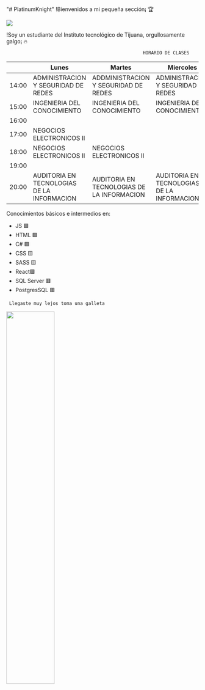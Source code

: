 "# PlatinumKnight" 
!Bienvenidos a mi pequeña sección¡ 🏆

<img src="https://www.xtrafondos.com/wallpapers/edificios-ciudad-de-noche-3183.jpg"/>
 
!Soy un estudiante del Instituto tecnológico de Tijuana, orgullosamente galgo¡ 🔥

                                                      HORARIO DE CLASES
|       | Lunes                                      | Martes                                     | Miercoles                                  | Jueves                                      | Viernes                             |
|-------|--------------------------------------------|--------------------------------------------|--------------------------------------------|---------------------------------------------|-------------------------------------|
| 14:00 | ADMINISTRACION Y SEGURIDAD DE REDES        | ADDMINISTRACION Y SEGURIDAD DE REDES       | ADMINISTRACION Y SEGURIDAD DE REDES        | ADMINISTRACION Y SEGURIDAD DE REDES         | ADMINISTRACION Y SEGURIDAD DE REDES |
| 15:00 | INGENIERIA DEL CONOCIMIENTO                | INGENIERIA DEL CONOCIMIENTO                | INGENIERIA DEL CONOCIMIENTO                | INGENIERIA DEL CONOCIMIENTO                 |                                     |
| 16:00 |                                            |                                            |                                            |                                             |                                     |
| 17:00 | NEGOCIOS ELECTRONICOS II                   |                                            |                                            |                                             |                                     |
| 18:00 | NEGOCIOS ELECTRONICOS II                   | NEGOCIOS ELECTRONICOS II                   |                                            | NEGOCIOS ELECTRONICOS II                    |                                     |
| 19:00 |                                            |                                            |                                            |                                             |                                     |
| 20:00 | AUDITORIA EN TECNOLOGIAS DE LA INFORMACION | AUDITORIA EN TECNOLOGIAS DE LA INFORMACION | AUDITORIA EN TECNOLOGIAS DE LA INFORMACION | AUDITORIAS EN TECNOLOGIAS DE LA INFORMACION |                                     |

Conocimientos básicos e intermedios en:
<ul>
  <li>JS 🟩</li>
  <li>HTML 🟩</li>
  <li>C# 🟩</li>
  <li>CSS 🟨</li>
  <li>SASS 🟨</li>
  <li>React🟩</li>
  <li>SQL Server 🟥</li>
  <li>PostgresSQL 🟥</li>
</ul>

     Llegaste muy lejos toma una galleta
 <img src="https://user-images.githubusercontent.com/60556445/153493993-fe258c92-c0fc-4d66-a2cf-f96cd59e866c.png" width="50%"/>
